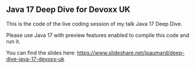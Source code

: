 ## Java 17 Deep Dive for Devoxx UK

This is the code of the live coding session of my talk Java 17 Deep Dive. 

Please use Java 17 with preview features enabled to compile this code and run it.

You can find the slides here: https://www.slideshare.net/jpaumard/deep-dive-java-17-devoxx-uk